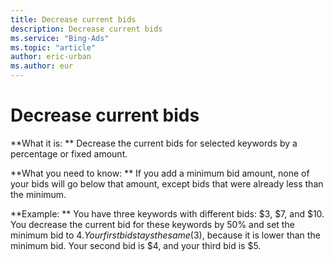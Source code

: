 ```yaml
---
title: Decrease current bids
description: Decrease current bids
ms.service: "Bing-Ads"
ms.topic: "article"
author: eric-urban
ms.author: eur
---
```


# Decrease current bids

**What it is: **       Decrease the current bids for selected keywords by a percentage or fixed amount.

**What you need to know: **       If you add a minimum bid amount, none of your bids will go below that amount, except bids that were already less than the minimum.

**Example: **       You have three keywords with different bids: $3, $7, and $10. You decrease the current bid for these keywords by 50% and set the minimum bid to $4. Your first bid stays the same ($3), because it is lower than the minimum bid. Your second bid is $4, and your third bid is $5.


